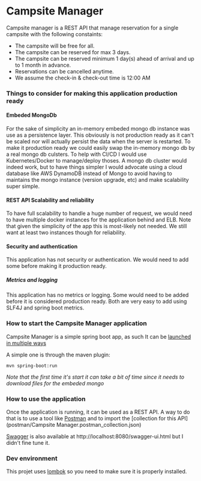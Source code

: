 # Campsite Manager

Campsite manager is a REST API that manage reservation for a single campsite with the following constaints:

* The campsite will be free for all.
* The campsite can be reserved for max 3 days.
* The campsite can be reserved minimum 1 day(s) ahead of arrival and up to 1 month in advance.
* Reservations can be cancelled anytime.
* We assume the check-in & check-out time is 12:00 AM
 

### Things to consider for making this application production ready

#### Embeded MongoDb

For the sake of simplicity an in-memory embeded mongo db instance was use as a persistence layer. This obviously is 
not production ready as it can't be scaled nor will actually persist the data when the server is restarted. To make it 
production ready we could easily swap the in-memory mongo db by a real mongo db culsters. To help with CI/CD I would use 
Kubernetes/Docker to manage/deploy thoses. A mongo db cluster would indeed work, but to have things simpler I would advocate 
using a cloud database like AWS DynamoDB instead of Mongo to avoid having to maintains the mongo instance (version upgrade, etc) 
and make scalability super simple.

#### REST API Scalability and reliability

To have full scalability to handle a huge number of request, we would need to have multiple docker instances for the application behind
and ELB. Note that given the simplicity of the app this is most-likely not needed. We still want at least two instances though for reliability.
 
#### Security and authentication

This application has not security or authentication. We would need to add some before making it production ready. 

##### Metrics and logging

This application has no metrics or logging. Some would need to be added before it is considered production ready. Both are
very easy to add using SLF4J and spring boot metrics. 

### How to start the Campsite Manager application
Campsite Manager is a simple spring boot app, as such It can be [launched in multiple ways](https://docs.spring.io/spring-boot/docs/current/reference/html/using-boot-running-your-application.html)

A simple one is through the maven plugin:

```
mvn spring-boot:run
```

*Note that the first time it's start it can take a bit of time since it needs to download files for the embeded mongo*

### How to use the application

Once the application is running, it can be used as a REST API. A way to do that is to use a tool like [Postman](https://www.getpostman.com/) and to import the
[collection for this API](postman/Campsite Manager.postman_collection.json)

[Swagger](https://swagger.io/) is also available at http://localhost:8080/swagger-ui.html but I didn't fine tune it.


### Dev environment

This projet uses [lombok](https://projectlombok.org/) so you need to make sure it is properly installed.